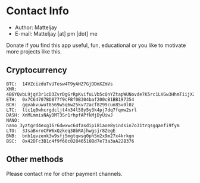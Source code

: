 # Contact Info

- Author: Matteljay
- E-mail: Matteljay [at] pm [dot] me

Donate if you find this app useful, fun, educational or you like to motivate more projects like this.

## Cryptocurrency

    BTC:  14VZcizduTvUTesw4T9yAHZ7GjDDmXZmVs
    XMR:  4B6YQvbL9jqY3r1cD3ZvrDgGrRpKvifuLVb5cQnYZtapWUNovde7K5rc1LVGw3HhmTiijX21zHKSqjQtwxesBEe6FhufRGS
    ETH:  0x7C64707BD877f9cFBf0B304baf200cB1BB197354
    BCH:  qqvakvuwut8569w5q6w25kv72acf8299cun85v0l0z
    LTC:  ltc1q0whcrgdcljt4n34l58y5y3k4pj7dq7fqmw2srl
    DASH: XnMLmmisNAyDMT3Sr1rhpfAPfkMjDyUiwJ
    NANO: nano_3yztgrd4exg16r6dwxwc64fasdipi81aoe8yindsin7o31trqsgqanfi9fym
    LTO:  3JsaBxroCFW6xQzkeq38bRAjhwgsjr8ZegE
    BNB:  bnb1qvzenk3w9sfj5mgtqwsg0ph5m2x9m27x4krkgn
    BSC:  0x42DFc3B1c4f9f60c02846510Bd7e73a3aA22B376

## Other methods

Please contact me for other payment channels.
